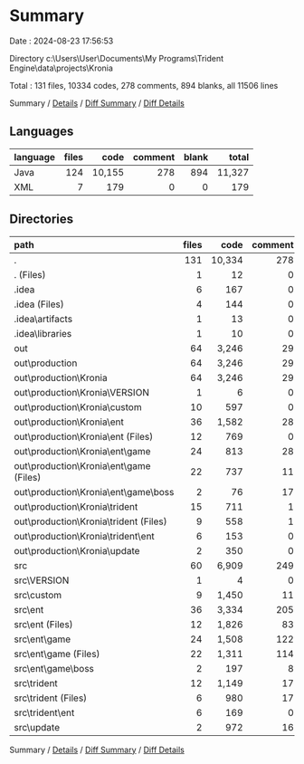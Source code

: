 # Summary

Date : 2024-08-23 17:56:53

Directory c:\\Users\\User\\Documents\\My Programs\\Trident Engine\\data\\projects\\Kronia

Total : 131 files,  10334 codes, 278 comments, 894 blanks, all 11506 lines

Summary / [Details](details.md) / [Diff Summary](diff.md) / [Diff Details](diff-details.md)

## Languages
| language | files | code | comment | blank | total |
| :--- | ---: | ---: | ---: | ---: | ---: |
| Java | 124 | 10,155 | 278 | 894 | 11,327 |
| XML | 7 | 179 | 0 | 0 | 179 |

## Directories
| path | files | code | comment | blank | total |
| :--- | ---: | ---: | ---: | ---: | ---: |
| . | 131 | 10,334 | 278 | 894 | 11,506 |
| . (Files) | 1 | 12 | 0 | 0 | 12 |
| .idea | 6 | 167 | 0 | 0 | 167 |
| .idea (Files) | 4 | 144 | 0 | 0 | 144 |
| .idea\\artifacts | 1 | 13 | 0 | 0 | 13 |
| .idea\\libraries | 1 | 10 | 0 | 0 | 10 |
| out | 64 | 3,246 | 29 | 16 | 3,291 |
| out\\production | 64 | 3,246 | 29 | 16 | 3,291 |
| out\\production\\Kronia | 64 | 3,246 | 29 | 16 | 3,291 |
| out\\production\\Kronia\\VERSION | 1 | 6 | 0 | 0 | 6 |
| out\\production\\Kronia\\custom | 10 | 597 | 0 | 2 | 599 |
| out\\production\\Kronia\\ent | 36 | 1,582 | 28 | 9 | 1,619 |
| out\\production\\Kronia\\ent (Files) | 12 | 769 | 0 | 9 | 778 |
| out\\production\\Kronia\\ent\\game | 24 | 813 | 28 | 0 | 841 |
| out\\production\\Kronia\\ent\\game (Files) | 22 | 737 | 11 | 0 | 748 |
| out\\production\\Kronia\\ent\\game\\boss | 2 | 76 | 17 | 0 | 93 |
| out\\production\\Kronia\\trident | 15 | 711 | 1 | 0 | 712 |
| out\\production\\Kronia\\trident (Files) | 9 | 558 | 1 | 0 | 559 |
| out\\production\\Kronia\\trident\\ent | 6 | 153 | 0 | 0 | 153 |
| out\\production\\Kronia\\update | 2 | 350 | 0 | 5 | 355 |
| src | 60 | 6,909 | 249 | 878 | 8,036 |
| src\\VERSION | 1 | 4 | 0 | 4 | 8 |
| src\\custom | 9 | 1,450 | 11 | 128 | 1,589 |
| src\\ent | 36 | 3,334 | 205 | 503 | 4,042 |
| src\\ent (Files) | 12 | 1,826 | 83 | 186 | 2,095 |
| src\\ent\\game | 24 | 1,508 | 122 | 317 | 1,947 |
| src\\ent\\game (Files) | 22 | 1,311 | 114 | 284 | 1,709 |
| src\\ent\\game\\boss | 2 | 197 | 8 | 33 | 238 |
| src\\trident | 12 | 1,149 | 17 | 164 | 1,330 |
| src\\trident (Files) | 6 | 980 | 17 | 120 | 1,117 |
| src\\trident\\ent | 6 | 169 | 0 | 44 | 213 |
| src\\update | 2 | 972 | 16 | 79 | 1,067 |

Summary / [Details](details.md) / [Diff Summary](diff.md) / [Diff Details](diff-details.md)